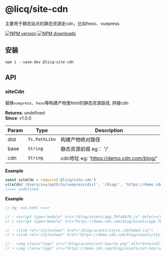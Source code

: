 # @licq/site-cdn

主要用于静态站点的静态资源走cdn，比如hexo、vuepress

[![NPM version][npm-image]][npm-url] [![NPM downloads][download-image]][download-url]

[npm-image]: http://img.shields.io/npm/v/@licq/site-cdn.svg?style=flat-square
[npm-url]: http://npmjs.org/package/@licq/site-cdn
[download-image]: https://img.shields.io/npm/dm/@licq/site-cdn.svg?style=flat-square
[download-url]: https://npmjs.org/package/@licq/site-cdn

## 安装

```js
npm i --save-dev @licq/site-cdn
```

## API

### siteCdn 

替换`vuepress`、`hexo`等构建产物里html的静态资源路径, 拼接cdn


**Returns**: undefined  
**Since**: v1.0.0  

| Param | Type | Description |
| --- | --- | --- |
| dist | <code>fs.PathLike</code> | 构建产物绝对路径 |
| base | <code>String</code> | 静态资源前缀 eg： '/' | '/blog/' |
| cdn | <code>String</code> | cdn地址 eg: 'https://demo.cdn.com/blog/' |

**Example**  
```js
const siteCdn = require('@licq/site-cdn')
siteCdn('/Users/xxx/path/to/vuepress/dist', '/blog/', 'https://demo.cdn.com/')
//==> undefined
```
**Example**  
```js
// eg: xxx.html ===>

// - <script type="module" src="/blog/assets/app.7bfa9b79.js" defer></script>
// + <script type="module" src="https://demo.cdn.com/blog/assets/app.7bfa9b79.js" defer></script>

// - <link rel="stylesheet" href="/blog/assets/style.c2b7e6ed.css">
// + <link rel="stylesheet" href="https://demo.cdn.com/blog/assets/style.c2b7e6ed.css">

// - <img class="logo" src="/blog/assets/ost-hourse.png" alt="Ostwindli's Asenal">
// + <img class="logo" src="https://demo.cdn.com/blog/assets/ost-hourse.png" alt="Ostwindli's Asenal">
```

